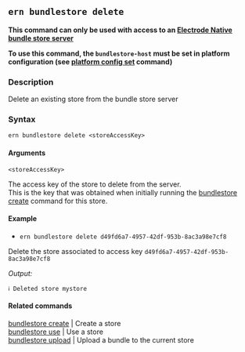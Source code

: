 ## `ern bundlestore delete`

**This command can only be used with access to an [Electrode Native bundle store server]**

**To use this command, the `bundlestore-host` must be set in platform configuration (see [platform config set] command)**

### Description

Delete an existing store from the bundle store server

### Syntax

`ern bundlestore delete <storeAccessKey>`

#### Arguments

`<storeAccessKey>`

The access key of the store to delete from the server.  
This is the key that was obtained when initially running the [bundlestore create] command for this store.

#### Example

- `ern bundlestore delete d49fd6a7-4957-42df-953b-8ac3a98e7cf8`

Delete the store associated to access key `d49fd6a7-4957-42df-953b-8ac3a98e7cf8`

*Output:*
```
ℹ Deleted store mystore
```

#### Related commands

[bundlestore create] | Create a store  
[bundlestore use] | Use a store     
[bundlestore upload] | Upload a bundle to the current store

[bundlestore create]: ./create.md
[bundlestore use]: ./use.md
[bundlestore upload]: ./upload.md
[platform config set]: ../platform/config/set.md
[Electrode Native bundle store server]: https://github.com/electrode-io/ern-bundle-store